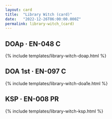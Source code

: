 ```yaml
---
layout: card
title:  "Library Witch (card)"
date:   "2022-12-26T06:00:00.000Z"
permalink: library-witch_(card)
---
```


## DOAp &middot; EN-048 C

{% include templates/library-witch-doap.html %}


## DOA 1st &middot; EN-097 C

{% include templates/library-witch-doa1e.html %}


## KSP &middot; EN-008 PR

{% include templates/library-witch-ksp.html %}
